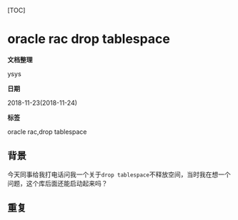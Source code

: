 [TOC]

# oracle rac drop tablespace

**文档整理**

ysys

**日期**

2018-11-23(2018-11-24)

**标签**

oracle rac,drop tablespace



## 背景

​	今天同事给我打电话问我一个关于`drop tablespace`不释放空间，当时我在想一个问题，这个库后面还能启动起来吗？



## 重复

​	